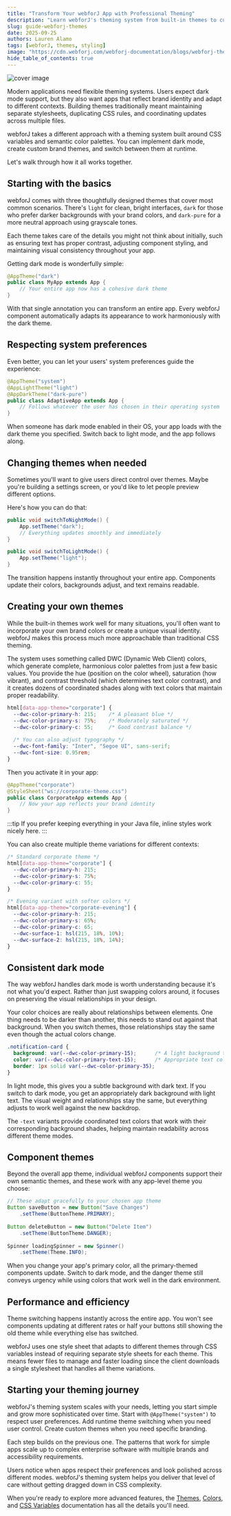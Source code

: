 ```yaml
---
title: "Transform Your webforJ App with Professional Theming"
description: "Learn webforJ's theming system from built-in themes to custom color palettes and dark mode. "
slug: guide-webforj-themes
date: 2025-09-25
authors: Lauren Alamo
tags: [webforJ, themes, styling]
image: "https://cdn.webforj.com/webforj-documentation/blogs/webforj-themes/cover.png"
hide_table_of_contents: true
---
```


<!-- vale Google.FirstPerson = NO -->

![cover image](https://cdn.webforj.com/webforj-documentation/blogs/webforj-themes/cover.png)

Modern applications need flexible theming systems. Users expect dark mode support, but they also want apps that reflect brand identity and adapt to different contexts. Building themes traditionally meant maintaining separate stylesheets, duplicating CSS rules, and coordinating updates across multiple files.

webforJ takes a different approach with a theming system built around CSS variables and semantic color palettes. You can implement dark mode, create custom brand themes, and switch between them at runtime.

Let's walk through how it all works together.

<!-- truncate -->

## Starting with the basics

webforJ comes with three thoughtfully designed themes that cover most common scenarios. There's `light` for clean, bright interfaces, `dark` for those who prefer darker backgrounds with your brand colors, and `dark-pure` for a more neutral approach using grayscale tones.

Each theme takes care of the details you might not think about initially, such as ensuring text has proper contrast, adjusting component styling, and maintaining visual consistency throughout your app.

Getting dark mode is wonderfully simple:

```java
@AppTheme("dark")
public class MyApp extends App {
    // Your entire app now has a cohesive dark theme
}
```

With that single annotation you can transform an entire app. Every webforJ component automatically adapts its appearance to work harmoniously with the dark theme.

## Respecting system preferences

Even better, you can let your users' system preferences guide the experience:

```java
@AppTheme("system")
@AppLightTheme("light")
@AppDarkTheme("dark-pure")  
public class AdaptiveApp extends App {
    // Follows whatever the user has chosen in their operating system
}
```

When someone has dark mode enabled in their OS, your app loads with the dark theme you specified. Switch back to light mode, and the app follows along.

## Changing themes when needed

Sometimes you'll want to give users direct control over themes. Maybe you're building a settings screen, or you'd like to let people preview different options.

Here's how you can do that:

```java
public void switchToNightMode() {
    App.setTheme("dark");
    // Everything updates smoothly and immediately
}

public void switchToLightMode() {
    App.setTheme("light");
}
```

The transition happens instantly throughout your entire app. Components update their colors, backgrounds adjust, and text remains readable.

## Creating your own themes

While the built-in themes work well for many situations, you'll often want to incorporate your own brand colors or create a unique visual identity. webforJ makes this process much more approachable than traditional CSS theming.

The system uses something called DWC (Dynamic Web Client) colors, which generate complete, harmonious color palettes from just a few basic values. You provide the hue (position on the color wheel), saturation (how vibrant), and contrast threshold (which determines text color contrast), and it creates dozens of coordinated shades along with text colors that maintain proper readability.

```css
html[data-app-theme="corporate"] {
  --dwc-color-primary-h: 215;    /* A pleasant blue */
  --dwc-color-primary-s: 75%;    /* Moderately saturated */
  --dwc-color-primary-c: 55;     /* Good contrast balance */
  
  /* You can also adjust typography */
  --dwc-font-family: "Inter", "Segoe UI", sans-serif;
  --dwc-font-size: 0.95rem;
}
```

Then you activate it in your app:

```java
@AppTheme("corporate")
@StyleSheet("ws://corporate-theme.css")
public class CorporateApp extends App {
    // Now your app reflects your brand identity
}
```

:::tip
If you prefer keeping everything in your Java file, inline styles work nicely here.
:::

You can also create multiple theme variations for different contexts:

```css
/* Standard corporate theme */
html[data-app-theme="corporate"] {
  --dwc-color-primary-h: 215;
  --dwc-color-primary-s: 75%;
  --dwc-color-primary-c: 55;
}

/* Evening variant with softer colors */
html[data-app-theme="corporate-evening"] {
  --dwc-color-primary-h: 215;
  --dwc-color-primary-s: 65%;
  --dwc-color-primary-c: 65;
  --dwc-surface-1: hsl(215, 18%, 10%);
  --dwc-surface-2: hsl(215, 18%, 14%);
}
```

## Consistent dark mode

The way webforJ handles dark mode is worth understanding because it's not what you'd expect. Rather than just swapping colors around, it focuses on preserving the visual relationships in your design.

Your color choices are really about relationships between elements. One thing needs to be darker than another, this needs to stand out against that background. When you switch themes, those relationships stay the same even though the actual colors change.


```css
.notification-card {
  background: var(--dwc-color-primary-15);      /* A light background tone */
  color: var(--dwc-color-primary-text-15);      /* Appropriate text color */
  border: 1px solid var(--dwc-color-primary-35);
}
```

In light mode, this gives you a subtle background with dark text. If you switch to dark mode, you get an appropriately dark background with light text. The visual weight and relationships stay the same, but everything adjusts to work well against the new backdrop.

The `-text` variants provide coordinated text colors that work with their corresponding background shades, helping maintain readability across different theme modes.

## Component themes

Beyond the overall app theme, individual webforJ components support their own semantic themes, and these work with any app-level theme you choose:

```java
// These adapt gracefully to your chosen app theme
Button saveButton = new Button("Save Changes")
    .setTheme(ButtonTheme.PRIMARY);
    
Button deleteButton = new Button("Delete Item") 
    .setTheme(ButtonTheme.DANGER);
    
Spinner loadingSpinner = new Spinner()
    .setTheme(Theme.INFO);
```

When you change your app's primary color, all the primary-themed components update. Switch to dark mode, and the danger theme still conveys urgency while using colors that work well in the dark environment.

## Performance and efficiency

Theme switching happens instantly across the entire app. You won't see components updating at different rates or half your buttons still showing the old theme while everything else has switched.

webforJ uses one style sheet that adapts to different themes through CSS variables instead of requiring separate style sheets for each theme. This means fewer files to manage and faster loading since the client downloads a single stylesheet that handles all theme variations. 

## Starting your theming journey

webforJ's theming system scales with your needs, letting you start simple and grow more sophisticated over time. Start with `@AppTheme("system")` to respect user preferences. Add runtime theme switching when you need user control. Create custom themes when you need specific branding.

Each step builds on the previous one. The patterns that work for simple apps scale up to complex enterprise software with multiple brands and accessibility requirements.

Users notice when apps respect their preferences and look polished across different modes. webforJ's theming system helps you deliver that level of care without getting dragged down in CSS complexity.

When you're ready to explore more advanced features, the [Themes](/docs/styling/themes), [Colors](/docs/styling/colors), and [CSS Variables](/docs/styling/css-variables) documentation has all the details you'll need.

